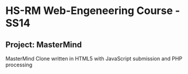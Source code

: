 HS-RM Web-Engeneering Course - SS14
=====================
Project: MasterMind
---------------------
MasterMind Clone written in HTML5 with JavaScript submission and PHP processing
